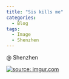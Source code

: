 ```yaml
---
title: "Sis kills me"
categories:
  - Blog
tags:
  - Image
  - Shenzhen
---
```


@ Shenzhen

<a href="https://imgur.com/uPRJsAR"><img src="https://i.imgur.com/uPRJsAR.jpg" title="source: imgur.com" /></a>


<script src="https://utteranc.es/client.js"
        repo="serendipityinlife/serendipityinlife.github.io"
        issue-term="pathname"
        theme="github-light"
        crossorigin="anonymous"
        async>
</script>
